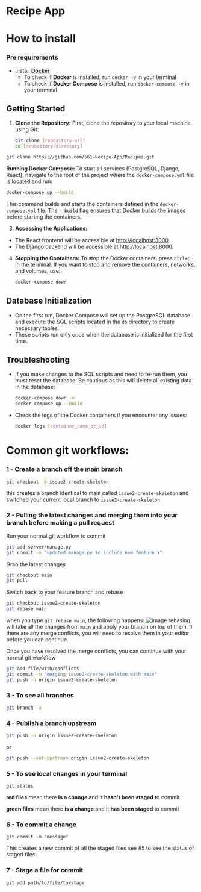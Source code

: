 # Recipe App

# How to install

### Pre requirements

- Install [**Docker**](https://docs.docker.com/get-docker/)
    - To check if **Docker** is installed, run `docker -v` in your terminal
    - To check if **Docker Compose** is installed, run `docker-compose -v` in your terminal

## Getting Started

1. **Clone the Repository:**
   First, clone the repository to your local machine using Git:

   ```bash
   git clone [repository-url]
   cd [repository-directory]
   ```

```bash
git clone https://github.com/561-Recipe-App/Recipes.git
```

**Running Docker Compose:**
To start all services (PostgreSQL, Django, React), navigate to the root of the project where the `docker-compose.yml`
file is located and run:

   ```bash
   docker-compose up --build
   ```

This command builds and starts the containers defined in the `docker-compose.yml` file. The `--build` flag ensures that
Docker builds the images before starting the containers.

3. **Accessing the Applications:**

- The React frontend will be accessible at [http://localhost:3000](http://localhost:3000).
- The Django backend will be accessible at [http://localhost:8000](http://localhost:8000).

4. **Stopping the Containers:**
   To stop the Docker containers, press `Ctrl+C` in the terminal. If you want to stop and remove the containers,
   networks, and volumes, use:

   ```bash
   docker-compose down
   ```

## Database Initialization

- On the first run, Docker Compose will set up the PostgreSQL database and execute the SQL scripts located in the `db`
  directory to create necessary tables.
- These scripts run only once when the database is initialized for the first time.

## Troubleshooting

- If you make changes to the SQL scripts and need to re-run them, you must reset the database. Be cautious as this will
  delete all existing data in the database:

  ```bash
  docker-compose down -v
  docker-compose up --build
  ```

- Check the logs of the Docker containers if you encounter any issues:

  ```bash
  docker logs [container_name_or_id]
  ```

# Common git workflows:

### 1 - Create a branch off the main branch

```bash
git checkout -b issue2-create-skeleton
```    

this creates a branch identical to main called `issue2-create-skeleton` and switched your current local branch
to `issue2-create-skeleton`

### 2 - Pulling the latest changes and merging them into your branch before making a pull request

Run your normal git workflow to commit

```bash
git add server/manage.py 
git commit -m "updated manage.py to include new feature x"
```

Grab the latest changes

```bash
git checkout main
git pull
```

Switch back to your feature branch and rebase

```bash
git checkout issue2-create-skeleton
git rebase main
```

when you type `git rebase main`, the following happens:
![image](https://wac-cdn.atlassian.com/dam/jcr:4e576671-1b7f-43db-afb5-cf8db8df8e4a/01%20What%20is%20git%20rebase.svg?cdnVersion=1234)
rebasing will take all the changes from `main` and apply your branch on top of them. If there are any merge conflicts,
you will need to resolve them in your editor before you can continue.

Once you have resolved the merge conflicts, you can continue with your normal git workflow

```bash
git add file/with/conflicts 
git commit -m "merging issue2-create-skeleton with main"
git push -u origin issue2-create-skeleton
```

### 3 - To see all branches

```bash
git branch -a
```

### 4 - Publish a branch upstream

```bash
git push -u origin issue2-create-skeleton
```

or

```bash
git push --set-upstream origin issue2-create-skeleton
```

### 5 - To see local changes in your terminal

`git status`

**red files** mean there **is a change** and it **hasn't been staged** to commit

**green files** mean there **is a change** and it **has been staged** to commit

### 6 - To commit a change

`git commit -m "message"`

This creates a new commit of all the staged files see #5 to see the status of staged files

### 7 - Stage a file for commit

`git add path/to/file/to/stage`
